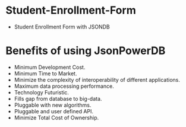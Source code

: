 # Student-Enrollment-Form
* Student Enrollment Form with JSONDB
# Benefits of using JsonPowerDB
* Minimum Development Cost.
* Minimum Time to Market.
* Minimize the complexity of interoperability of different applications.
* Maximum data processing performance.
* Technology Futuristic.
* Fills gap from database to big-data.
* Pluggable with new algorithms.
* Pluggable and user defined API.
* Minimize Total Cost of Ownership.
